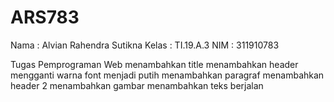 # ARS783
Nama : Alvian Rahendra Sutikna
Kelas : TI.19.A.3
NIM : 311910783

Tugas Pemprograman Web
menambahkan title
menambahkan header
mengganti warna font menjadi putih 
menambahkan paragraf
menambahkan header 2
menambahkan gambar
menambahkan teks berjalan
